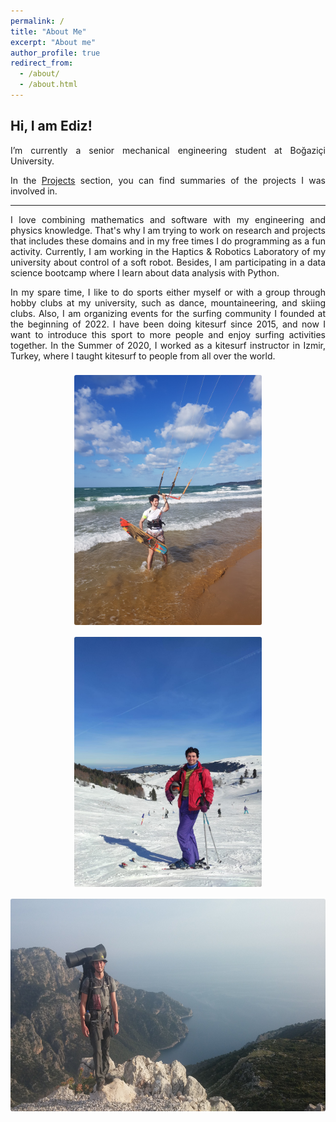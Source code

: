 ```yaml
---
permalink: /
title: "About Me"
excerpt: "About me"
author_profile: true
redirect_from:
  - /about/
  - /about.html
---
```


Hi, I am Ediz!
------

<p align="justify">
I’m currently a senior mechanical engineering student at Boğaziçi University.
</p>

<p align="justify">
In the <A HREF="/projects/">Projects</A> section, you can find summaries of the projects I was involved in.
</p>

---

<p align="justify">
I love combining mathematics and software with my engineering and physics knowledge. That's why I am trying to work on research and projects that includes these domains and in my free times I do programming as a fun activity. Currently, I am working in the Haptics & Robotics Laboratory of my university about control of a soft robot. Besides, I am participating in a data science bootcamp where I learn about data analysis with Python.
</p>

<p align="justify">
In my spare time, I like to do sports either myself or with a group through hobby clubs at my university, such as dance, mountaineering, and skiing clubs. Also, I am organizing events for the surfing community I founded at the beginning of 2022. I have been doing kitesurf since 2015, and now I want to introduce this sport to more people and enjoy surfing activities together. In the Summer of 2020, I worked as a kitesurf instructor in Izmir, Turkey, where I taught kitesurf to people from all over the world.
</p>


<center>
<img src="/images/ab_kite.jpg" alt="Me Doing Kitesurf" style="height:400px; border-radius: 3px; margin-top: 8px; margin-bottom: 8px;"/>
<img src="/images/ab_ski.jpg" alt="Me Skiing" style="height: 400px; border-radius: 3px; margin-top: 8px; margin-bottom: 8px;"/>
</center>

<center>
<img src="/images/ab_likya.jpg" alt="Me on a Terkking Route" style="height: 340px; border-radius: 3px; margin-top: 8px; margin-bottom: 8px;"/>
</center>
